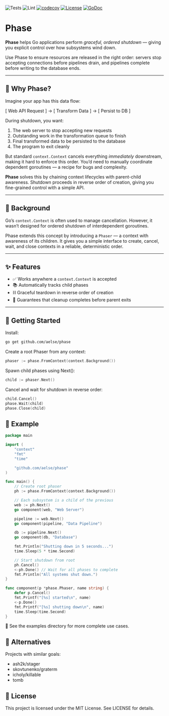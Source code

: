 ![Tests](https://github.com/aelse/phase/actions/workflows/tests.yml/badge.svg)
![Lint](https://github.com/aelse/phase/actions/workflows/golangci-lint.yml/badge.svg)
[![codecov](https://codecov.io/gh/aelse/phase/branch/master/graph/badge.svg)](https://codecov.io/gh/aelse/phase)
[![License](https://img.shields.io/github/license/aelse/phase.svg)](https://github.com/aelse/phase/blob/master/LICENSE)
[![GoDoc](https://godoc.org/github.com/aelse/phase?status.svg)](https://godoc.org/github.com/aelse/phase)

# Phase

**Phase** helps Go applications perform _graceful, ordered shutdown_ — giving you explicit control over how subsystems wind down.

Use Phase to ensure resources are released in the right order: servers stop accepting connections before pipelines drain, and pipelines complete before writing to the database ends.

---

## 🚦 Why Phase?

Imagine your app has this data flow:

[ Web API Request ] -> [ Transform Data ] -> [ Persist to DB ]

During shutdown, you want:

1. The web server to stop accepting new requests
2. Outstanding work in the transformation queue to finish
3. Final transformed data to be persisted to the database
4. The program to exit cleanly

But standard `context.Context` cancels everything _immediately_ downstream, making it hard to enforce this order. You’d need to manually coordinate dependent goroutines — a recipe for bugs and complexity.

**Phase** solves this by chaining context lifecycles with parent-child awareness. Shutdown proceeds in reverse order of creation, giving you fine-grained control with a simple API.

---

## 🧠 Background

Go’s `context.Context` is often used to manage cancellation. However, it wasn’t designed for ordered shutdown of interdependent goroutines.

Phase extends this concept by introducing a `Phaser` — a context with awareness of its children. It gives you a simple interface to create, cancel, wait, and close contexts in a reliable, deterministic order.

---

## ✨ Features

- ✅ Works anywhere a `context.Context` is accepted
- 📚 Automatically tracks child phases
- ⛓ Graceful teardown in reverse order of creation
- 🧹 Guarantees that cleanup completes before parent exits

---

## 🚀 Getting Started

Install:

```bash
go get github.com/aelse/phase
```

Create a root Phaser from any context:

```go
phaser := phase.FromContext(context.Background())
```

Spawn child phases using Next():

```go
child := phaser.Next()
```

Cancel and wait for shutdown in reverse order:

```go
child.Cancel()
phase.Wait(child)
phase.Close(child)
```

## 🔧 Example

```go
package main

import (
	"context"
	"fmt"
	"time"

	"github.com/aelse/phase"
)

func main() {
	// Create root phaser
	ph := phase.FromContext(context.Background())

	// Each subsystem is a child of the previous
	web := ph.Next()
	go component(web, "Web Server")

	pipeline := web.Next()
	go component(pipeline, "Data Pipeline")

	db := pipeline.Next()
	go component(db, "Database")

	fmt.Println("Shutting down in 5 seconds...")
	time.Sleep(5 * time.Second)

	// Start shutdown from root
	ph.Cancel()
	<-ph.Done() // Wait for all phases to complete
	fmt.Println("All systems shut down.")
}

func component(p *phase.Phaser, name string) {
	defer p.Cancel()
	fmt.Printf("[%s] started\n", name)
	<-p.Done()
	fmt.Printf("[%s] shutting down\n", name)
	time.Sleep(time.Second)
}
```

🔎 See the examples directory for more complete use cases.

## 🔁 Alternatives

Projects with similar goals:

* ash2k/stager
* skovtunenko/graterm
* icholy/killable
* tomb

## 🪪 License

This project is licensed under the MIT License. See LICENSE for details.
